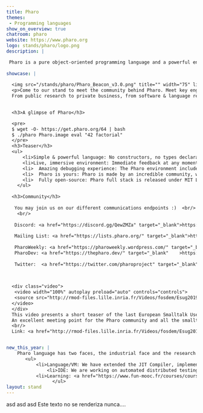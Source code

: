 ```yaml
---
title: Pharo
themes:
 - Programming languages 
show_on_overview: true
chatroom: pharo
website: https://www.pharo.org
logo: stands/pharo/logo.png
description: |

 Pharo is a pure object-oriented programming language and a powerful environment, focused on simplicity and immediate feedback (think IDE and OS rolled into one). 
 
showcase: |
  
  <img src="/stands/pharo/Pharo_Beacon_v3.0.png" title="" width="75" link="https://www.pharo.org" target="_blank" style="float:left; margin-top:-30px;" />
  <p>Come to our stand to meet the community behind Pharo. Meet key engineers and researchers behind the language development. Meet the rich multiple communities that pharo hubs, from radically different origins. 
  From public research to private business, from software & language research & development to  human rights hacktivism, Pharo community is a really rich meltingpot of international technological improvement, political struggle and beautiful human exchange!   </p>
  

  <h3>A glimpse of Pharo</h3>

  <pre>
  $ wget -O- https://get.pharo.org/64 | bash 
  $ ./pharo Pharo.image eval "42 factorial"
  </pre>
  <h3>Teaser</h3>
  <ul>
      <li>Simple & powerful language: No constructors, no types declaration, no interfaces, no primitive types. Yet a powerful and elegant language with a full syntax fitting in one postcard! Pharo is objects and messages all the way down.
      <li>Live, immersive environment: Immediate feedback at any moment of your development: Developing, testing, debugging. Even in production environments, you will never be stuck in compiling and deploying steps again!
      <li>  Amazing debugging experience: The Pharo environment includes a debugger unlike anything you've seen before. It allows you to step through code, restart the execution of methods, create methods on the fly, and much more!
      <li>  Pharo is yours: Pharo is made by an incredible community, with more than 100 contributors for the last revision of the platform and hundreds of people contributing constantly with frameworks and libraries.
      <li>  Fully open-source: Pharo full stack is released under MIT License and available on GitHub
    </ul>
  
  <h3>Community</h3>
  
   You may join us on our different communications endpoints :)  <br/>
    <br/>
  
   Discord: <a href="https://discord.gg/QewZMZa" target="_blank">https://discord.gg/QewZMZa</a> <br/>
  
   Mailing List: <a href="https://lists.pharo.org/" target="_blank">https://lists.pharo.org/</a> <br/>
  
   PharoWeekly: <a href="https://pharoweekly.wordpress.com/" target="_blank">https://pharoweekly.wordpress.com/</a> <br/>
   PharoDev: <a href="https://thepharo.dev/" target="_blank"	>https://thepharo.dev/</a> <br/>
  
   Twitter:  <a href="https://twitter.com/pharoproject" target="_blank"	>@pharoproject</a> <br/>
  

  
  <div class="video">
   <video width="100%" autoplay preload="auto" controls="controls">
   <source src="http://rmod-files.lille.inria.fr/Videos/fosdem/Esug2019.mp4" type='video/mp4;' />
  </video>
  </div>
  This video presents a short teaser of the last European Smalltalk User Group conference. 
  An excellent meeting point for the Pharo community and all the smalltalk community in general.
  <br/>
  Link: <a href="http://rmod-files.lille.inria.fr/Videos/fosdem/Esug2019.mp4" target="_blank">View Video</a>


new_this_year: |
    Pharo language has two faces, the industrial face and the research face. This last year we have been brewing many new things.
       <ul>      
           <li>Language/VM: We have extended the JIT Compiler, implemented a large battery of tests. Extend it to ARM64bits. We implemented a new system for threaded FFI calls, that allow us to have partial parallelism. We added new technologies on concurrent programming, that allow consistent definition of tasks and at some point binding with FFI threads if it is the case.
               <li>IDE: We are working on automated distributed testing for reduce the testing time of the projects, allowing the developers to quickly run tests on development. We have been developing bindings to GTK, and extending our own IDE to have multiple bindings (so far, GTK and Morphic -a native approach-). We are beta testing our new debugger, and inspecting tools for live programming development. Including replay, object specific debugging, and other state of the art features. We implemented a markdown subset parser and rendered for having the language comments written in markdown
           <li>Learning: <a href="https://www.fun-mooc.fr/courses/course-v1:inria+41024+session01/about">Full new Mooc online</a>
                 </ul>
layout: stand
---
```



asd asd asd Este texto no se renderiza nunca.... 


